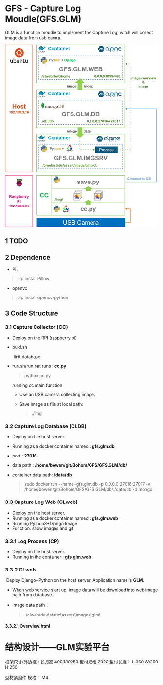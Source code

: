 # GFS - Capture Log Moudle(GFS.GLM)
GLM  is a function moudle to implement the Capture Log, witch will collect image data from usb camra.

![glm](.\doc\img\glm.png)


## 1 TODO

## 2 Dependence

* PIL

> pip install Pillow

* openvc

> pip install opencv-python 

## 3 Code Structure

### 3.1 Capture Collector (CC)
* Deploy on the RPI (raspberry pi)

* buid.sh

  ​	Iinit database

* run.sh/run.bat runs : **cc.py**

  > python cc.py

  running cc main function

  * Use an USB camera collecting image.

  * Save image as file at local path:

    > ./img

### 3.2 Capture Log Database (CLDB)
* Deploy on the host server.

* Running as a docker container named : **gfs.glm.db**

* port : **27016**

* data path : **/home/bowen/git/Bohom/GFS/GFS.GLM/db/**

* container data path: **/data/db**

  > sudo docker run --name=gfs.glm.db -p 0.0.0.0:27016:27017 -v /home/bowen/git/Bohom/GFS/GFS.GLM/db/:/data/db -d mongo

### 3.3 Capture Log Web (CLweb)

- Deploy on the host server.
- Running as a docker container named : **gfs.glm.web**
- Running Python3+Django Image
- Function:  show images and gif

### 3.3.1 Log Process (CP)

* Deploy on the host server.
* Running in the container : **gfs.glm.web**

### 3.3.2 CLweb

​	Deploy Django+Python on the host server. Application name is **GLM**.

* When web service start up, image data will be download into web image path from database.

* Image data path：

  > .\clweb\dev\static\assets\images\glm\

#### 3.3.2.1 Overview.html

# 结构设计——GLM实验平台

框架尺寸(外边框): 长*宽*高 400*300*250
型材规格 2020 
型材长度： L:360 W:260 H:250

型材紧固件 规格： M4
